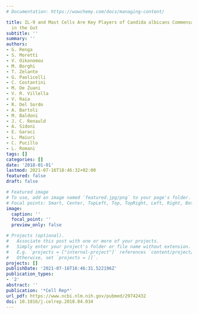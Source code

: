 ```yaml
---
# Documentation: https://wowchemy.com/docs/managing-content/

title: IL-9 and Mast Cells Are Key Players of Candida albicans Commensalism and Pathogenesis
  in the Gut
subtitle: ''
summary: ''
authors:
- G. Renga
- S. Moretti
- V. Oikonomou
- M. Borghi
- T. Zelante
- G. Paolicelli
- C. Costantini
- M. De Zuani
- V. R. Villella
- V. Raia
- R. Del Sordo
- A. Bartoli
- M. Baldoni
- J. C. Renauld
- A. Sidoni
- E. Garaci
- L. Maiuri
- C. Pucillo
- L. Romani
tags: []
categories: []
date: '2018-01-01'
lastmod: 2021-07-16T18:46:32+02:00
featured: false
draft: false

# Featured image
# To use, add an image named `featured.jpg/png` to your page's folder.
# Focal points: Smart, Center, TopLeft, Top, TopRight, Left, Right, BottomLeft, Bottom, BottomRight.
image:
  caption: ''
  focal_point: ''
  preview_only: false

# Projects (optional).
#   Associate this post with one or more of your projects.
#   Simply enter your project's folder or file name without extension.
#   E.g. `projects = ["internal-project"]` references `content/project/deep-learning/index.md`.
#   Otherwise, set `projects = []`.
projects: []
publishDate: '2021-07-16T16:46:31.522196Z'
publication_types:
- '2'
abstract: ''
publication: '*Cell Rep*'
url_pdf: https://www.ncbi.nlm.nih.gov/pubmed/29742432
doi: 10.1016/j.celrep.2018.04.034
---
```

